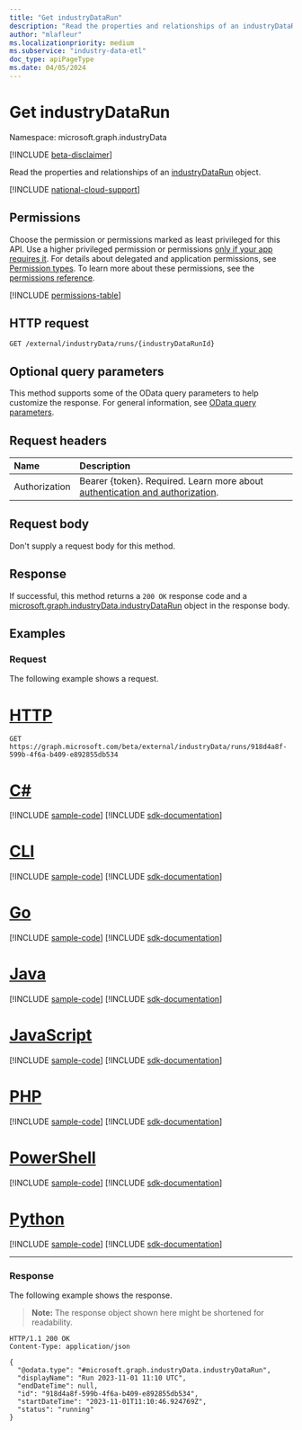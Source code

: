 ```yaml
---
title: "Get industryDataRun"
description: "Read the properties and relationships of an industryDataRun object."
author: "mlafleur"
ms.localizationpriority: medium
ms.subservice: "industry-data-etl"
doc_type: apiPageType
ms.date: 04/05/2024
---
```


# Get industryDataRun

Namespace: microsoft.graph.industryData

[!INCLUDE [beta-disclaimer](../../includes/beta-disclaimer.md)]

Read the properties and relationships of an [industryDataRun](../resources/industrydata-industrydatarun.md) object.

[!INCLUDE [national-cloud-support](../../includes/global-only.md)]

## Permissions

Choose the permission or permissions marked as least privileged for this API. Use a higher privileged permission or permissions [only if your app requires it](/graph/permissions-overview#best-practices-for-using-microsoft-graph-permissions). For details about delegated and application permissions, see [Permission types](/graph/permissions-overview#permission-types). To learn more about these permissions, see the [permissions reference](/graph/permissions-reference).

<!-- { "blockType": "permissions", "name": "industrydata_industrydatarun_get" } -->
[!INCLUDE [permissions-table](../includes/permissions/industrydata-industrydatarun-get-permissions.md)]

## HTTP request

<!-- {
  "blockType": "ignored"
}
-->

```http
GET /external/industryData/runs/{industryDataRunId}
```

## Optional query parameters

This method supports some of the OData query parameters to help customize the response. For general information, see [OData query parameters](/graph/query-parameters).

## Request headers

| Name          | Description               |
| :------------ | :------------------------ |
|Authorization|Bearer {token}. Required. Learn more about [authentication and authorization](/graph/auth/auth-concepts).|

## Request body

Don't supply a request body for this method.

## Response

If successful, this method returns a `200 OK` response code and a [microsoft.graph.industryData.industryDataRun](../resources/industrydata-industrydatarun.md) object in the response body.

## Examples

### Request

The following example shows a request.

# [HTTP](#tab/http)
<!-- {
  "blockType": "request",
  "name": "get_industrydatarun",
  "sampleKeys": ["918d4a8f-599b-4f6a-b409-e892855db534"]
}
-->

```msgraph-interactive
GET https://graph.microsoft.com/beta/external/industryData/runs/918d4a8f-599b-4f6a-b409-e892855db534
```

# [C#](#tab/csharp)
[!INCLUDE [sample-code](../includes/snippets/csharp/get-industrydatarun-csharp-snippets.md)]
[!INCLUDE [sdk-documentation](../includes/snippets/snippets-sdk-documentation-link.md)]

# [CLI](#tab/cli)
[!INCLUDE [sample-code](../includes/snippets/cli/get-industrydatarun-cli-snippets.md)]
[!INCLUDE [sdk-documentation](../includes/snippets/snippets-sdk-documentation-link.md)]

# [Go](#tab/go)
[!INCLUDE [sample-code](../includes/snippets/go/get-industrydatarun-go-snippets.md)]
[!INCLUDE [sdk-documentation](../includes/snippets/snippets-sdk-documentation-link.md)]

# [Java](#tab/java)
[!INCLUDE [sample-code](../includes/snippets/java/get-industrydatarun-java-snippets.md)]
[!INCLUDE [sdk-documentation](../includes/snippets/snippets-sdk-documentation-link.md)]

# [JavaScript](#tab/javascript)
[!INCLUDE [sample-code](../includes/snippets/javascript/get-industrydatarun-javascript-snippets.md)]
[!INCLUDE [sdk-documentation](../includes/snippets/snippets-sdk-documentation-link.md)]

# [PHP](#tab/php)
[!INCLUDE [sample-code](../includes/snippets/php/get-industrydatarun-php-snippets.md)]
[!INCLUDE [sdk-documentation](../includes/snippets/snippets-sdk-documentation-link.md)]

# [PowerShell](#tab/powershell)
[!INCLUDE [sample-code](../includes/snippets/powershell/get-industrydatarun-powershell-snippets.md)]
[!INCLUDE [sdk-documentation](../includes/snippets/snippets-sdk-documentation-link.md)]

# [Python](#tab/python)
[!INCLUDE [sample-code](../includes/snippets/python/get-industrydatarun-python-snippets.md)]
[!INCLUDE [sdk-documentation](../includes/snippets/snippets-sdk-documentation-link.md)]

---

### Response

The following example shows the response.

> **Note:** The response object shown here might be shortened for readability.

<!-- {
  "blockType": "response",
  "truncated": true,
  "@odata.type": "microsoft.graph.industryData.industryDataRun"
}
-->

```http
HTTP/1.1 200 OK
Content-Type: application/json

{
  "@odata.type": "#microsoft.graph.industryData.industryDataRun",
  "displayName": "Run 2023-11-01 11:10 UTC",
  "endDateTime": null,
  "id": "918d4a8f-599b-4f6a-b409-e892855db534",
  "startDateTime": "2023-11-01T11:10:46.924769Z",
  "status": "running"
}
```
